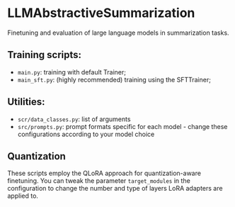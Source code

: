 # LLMAbstractiveSummarization
Finetuning and evaluation of large language models in summarization tasks.

## Training scripts:
- `main.py`: training with default Trainer;
- `main_sft.py`: (highly recommended) training using the SFTTrainer;

## Utilities:
- `scr/data_classes.py`: list of arguments
- `src/prompts.py`: prompt formats specific for each model - change these configurations according to your model choice

## Quantization
These scripts employ the QLoRA approach for quantization-aware finetuning. You can tweak the parameter `target_modules` in the configuration to change the number and type of layers LoRA adapters are applied to.
